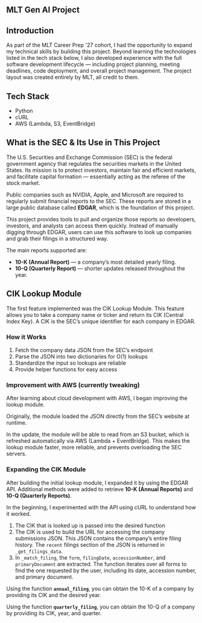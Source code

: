 ## MLT Gen AI Project

## Introduction
As part of the MLT Career Prep '27 cohort, I had the opportunity to expand my technical skills by building this project. Beyond learning the technologies listed in the tech stack below, I also developed experience with the full software development lifecycle — including project planning, meeting deadlines, code deployment, and overall project management. The project layout was created entirely by MLT, all credit to them.

## Tech Stack
- Python
- cURL
- AWS (Lambda, S3, EventBridge)

## What is the SEC & Its Use in This Project

The U.S. Securities and Exchange Commission (SEC) is the federal government agency that regulates the securities markets in the United States. Its mission is to protect investors, maintain fair and efficient markets, and facilitate capital formation — essentially acting as the referee of the stock market.

Public companies such as NVIDIA, Apple, and Microsoft are required to regularly submit financial reports to the SEC. These reports are stored in a large public database called **EDGAR**, which is the foundation of this project.

This project provides tools to pull and organize those reports so developers, investors, and analysts can access them quickly. Instead of manually digging through EDGAR, users can use this software to look up companies and grab their filings in a structured way.

The main reports supported are:
- **10-K (Annual Report)** — a company’s most detailed yearly filing.  
- **10-Q (Quarterly Report)** — shorter updates released throughout the year.  

## CIK Lookup Module

The first feature implemented was the CIK Lookup Module. This feature allows you to take a company name or ticker and return its CIK (Central Index Key). A CIK is the SEC’s unique identifier for each company in EDGAR.

### How it Works

1. Fetch the company data JSON from the SEC’s endpoint  
2. Parse the JSON into two dictionaries for O(1) lookups  
3. Standardize the input so lookups are reliable  
4. Provide helper functions for easy access  

### Improvement with AWS (currently tweaking)

After learning about cloud development with AWS, I began improving the lookup module.  

Originally, the module loaded the JSON directly from the SEC’s website at runtime.  

In the update, the module will be able to read from an S3 bucket, which is refreshed automatically via AWS (Lambda + EventBridge). This makes the lookup module faster, more reliable, and prevents overloading the SEC servers.

### Expanding the CIK Module

After building the initial lookup module, I expanded it by using the EDGAR API. Additional methods were added to retrieve **10-K (Annual Reports)** and **10-Q (Quarterly Reports)**.  

In the beginning, I experimented with the API using cURL to understand how it worked.  

1. The CIK that is looked up is passed into the desired function  
2. The CIK is used to build the URL for accessing the company submissions JSON. This JSON contains the company’s entire filing history. The `recent` filings section of the JSON is returned in `_get_filings_data`.  
3. In `_match_filing`, the `form`, `filingDate`, `accessionNumber`, and `primaryDocument` are extracted. The function iterates over all forms to find the one requested by the user, including its date, accession number, and primary document.  

Using the function **`annual_filing`**, you can obtain the 10-K of a company by providing its CIK and the desired year.  

Using the function **`quarterly_filing`**, you can obtain the 10-Q of a company by providing its CIK, year, and quarter.
